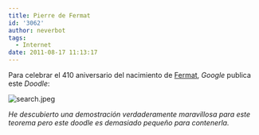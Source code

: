 ```yaml
---
title: Pierre de Fermat
id: '3062'
author: neverbot
tags:
  - Internet
date: 2011-08-17 11:13:17
---
```


Para celebrar el 410 aniversario del nacimiento de [Fermat](http://en.wikipedia.org/wiki/Pierre_de_Fermat), _Google_ publica este _Doodle_:

![search.jpeg](./search.jpg)

_He descubierto una demostración verdaderamente maravillosa para este teorema pero este doodle es demasiado pequeño para contenerla._